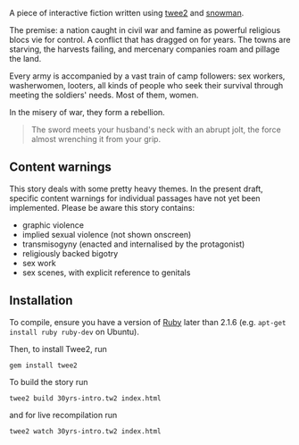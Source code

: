 A piece of interactive fiction written using [twee2](https://dan-q.github.io/twee2/) and [snowman](https://github.com/klembot/snowman).

The premise: a nation caught in civil war and famine as powerful religious blocs vie for control. A conflict that has dragged on for years. The towns are starving, the harvests failing, and mercenary companies roam and pillage the land.

Every army is accompanied by a vast train of camp followers: sex workers, washerwomen, looters, all kinds of people who seek their survival through meeting the soldiers' needs. Most of them, women.

In the misery of war, they form a rebellion.

> The sword meets your husband's neck with an abrupt jolt, the force almost wrenching it from your grip.

## Content warnings
This story deals with some pretty heavy themes. In the present draft, specific content warnings for individual passages have not yet been implemented. Please be aware this story contains:
- graphic violence
- implied sexual violence (not shown onscreen)
- transmisogyny (enacted and internalised by the protagonist)
- religiously backed bigotry
- sex work
- sex scenes, with explicit reference to genitals

## Installation

To compile, ensure you have a version of [Ruby](https://www.ruby-lang.org/en/downloads/) later than 2.1.6 (e.g. `apt-get install ruby ruby-dev` on Ubuntu).

Then, to install Twee2, run 

```
gem install twee2
```

To build the story run

```
twee2 build 30yrs-intro.tw2 index.html
```

and for live recompilation run

```
twee2 watch 30yrs-intro.tw2 index.html
```
